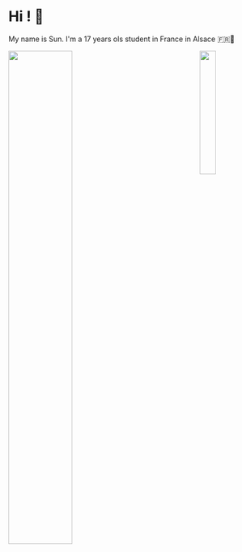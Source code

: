 # Hi ! 👋
My name is Sun. I'm a 17 years ols student in France in Alsace 🇫🇷🥨

<picture>
    <img align="right" width="25%" src="https://64.media.tumblr.com/5308868526aaa442ab71107e48bb6752/7365dbb71c95e421-2b/s540x810/8810aaeadfa827eb20dd578e00981b62bf2d106a.gifv">
</picture>
<picture>
    <source media="(prefers-color-scheme: dark)" srcset="https://github-readme-stats-ouuan.vercel.app/api?username=HappysunnySun&theme=light&show_icons=true">
    <img align="center" width="50%" src="https://github-readme-stats-ouuan.vercel.app/api?username=HappySunnySun&show_icons=true">
</picture>
